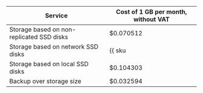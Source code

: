 | Service                                                 | Cost of 1 GB per month, without VAT                      |
|---------------------------------------------------------|-----------------------------------------------------------|
| Storage based on non-replicated SSD disks               | $0.070512                                                 |
| Storage based on network SSD disks                      | {{ sku|USD|mdb.cluster.network-nvme.redis|month|string }} |
| Storage based on local SSD disks                        | $0.104303                                                 |
| Backup over storage size                                | $0.032594                                                 |
